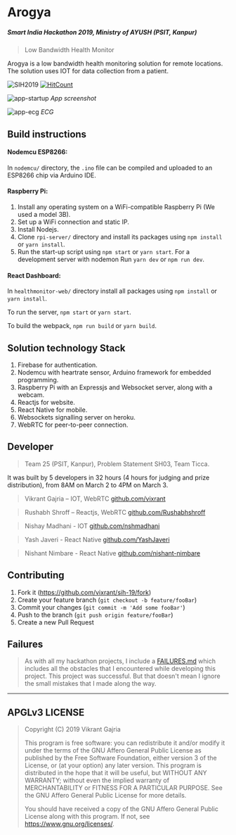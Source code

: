 # Arogya
##### Smart India Hackathon 2019, Ministry of AYUSH (PSIT, Kanpur)
> Low Bandwidth Health Monitor

Arogya is a low bandwidth health monitoring solution for remote locations. 
The solution uses IOT for data collection from a patient.

![SIH2019](https://img.shields.io/badge/SIH-2019-orange.svg)
[![HitCount](http://hits.dwyl.io/vixrant/sih-19.svg)](http://hits.dwyl.io/vixrant/sih-19)

![app-startup](/docs/images/app-startup.jpeg)
_App screenshot_

![app-ecg](/docs/images/app-ecg.jpeg)
_ECG_

## Build instructions

#### Nodemcu ESP8266:

In `nodemcu/` directory, the `.ino` file can be compiled and uploaded to an ESP8266 chip via Arduino IDE.

#### Raspberry Pi:

1. Install any operating system on a WiFi-compatible Raspberry Pi (We used a model 3B).
2. Set up a WiFi connection and static IP.
3. Install Nodejs.
4. Clone `rpi-server/` directory and install its packages using `npm install` or `yarn install`.
5. Run the start-up script using `npm start` or `yarn start`. For a development server with nodemon
    Run `yarn dev` or `npm run dev`.

#### React Dashboard:

In `healthmonitor-web/` directory install all packages using `npm install` or `yarn install`.

To run the server, `npm start` or `yarn start`.

To build the webpack, `npm run build` or `yarn build`.

## Solution technology Stack

1. Firebase for authentication.
2. Nodemcu with heartrate sensor, Arduino framework for embedded programming.
3. Raspberry Pi with an Expressjs and Websocket server, along with a webcam.
4. Reactjs for website.
5. React Native for mobile.
6. Websockets signalling server on heroku.
7. WebRTC for peer-to-peer connection.

## Developer

> Team 25 (PSIT, Kanpur), Problem Statement SH03, Team Ticca.

It was built by 5 developers in 32 hours (4 hours for judging and prize distribution), from 8AM on March 2 to 4PM on March 3.

> Vikrant Gajria – IOT, WebRTC
> [github.com/vixrant](https://github.com/vixrant)

> Rushabh Shroff – Reactjs, WebRTC
> [github.com/Rushabhshroff](https://github.com/Rushabhshroff)

> Nishay Madhani - IOT
> [github.com/nshmadhani](https://github.com/nshmadhani)

> Yash Javeri - React Native
> [github.com/YashJaveri](https://github.com/YashJaveri)

> Nishant Nimbare - React Native
> [github.com/nishant-nimbare](https://github.com/nishant-nimbare)

## Contributing

1. Fork it (<https://github.com/vixrant/sih-19/fork>)
2. Create your feature branch (`git checkout -b feature/fooBar`)
3. Commit your changes (`git commit -m 'Add some fooBar'`)
4. Push to the branch (`git push origin feature/fooBar`)
5. Create a new Pull Request

## Failures

> As with all my hackathon projects, I include a [FAILURES.md](/FAILURES.md)
> which includes all the obstacles that I encountered while developing this project.
> This project was successful. 
> But that doesn't mean I ignore the small mistakes that I made along the way.

--------------
APGLv3 LICENSE
--------------

> Copyright (C) 2019 Vikrant Gajria
>
> This program is free software: you can redistribute it and/or modify
> it under the terms of the GNU Affero General Public License as published
> by the Free Software Foundation, either version 3 of the License, or
> (at your option) any later version.
> This program is distributed in the hope that it will be useful,
> but WITHOUT ANY WARRANTY; without even the implied warranty of
> MERCHANTABILITY or FITNESS FOR A PARTICULAR PURPOSE.  See the
> GNU Affero General Public License for more details.
>
> You should have received a copy of the GNU Affero General Public License
> along with this program.  If not, see <https://www.gnu.org/licenses/>.